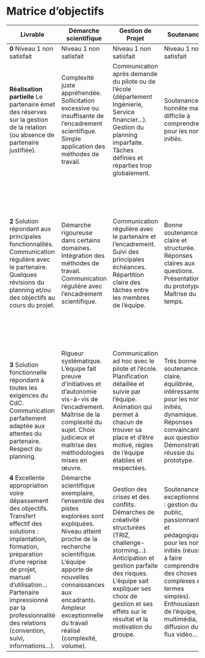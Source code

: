 # Matrice d’objectifs

| Livrable | Démarche scientifique | Gestion de Projet | Soutenance | Documentation du projet | Valorisation du projet |
|----------|------------------------|-------------------|------------|-------------------------|------------------------|
| **0** Niveau 1 non satisfait | Niveau 1 non satisfait | Niveau 1 non satisfait | Niveau 1 non satisfait | Niveau 1 non satisfait **Plagiat** | Niveau 1 non satisfait |
| **Réalisation partielle** Le partenaire émet des réserves sur la gestion de la relation (ou absence de partenaire justifiée). | Complexité juste appréhendée. Sollicitation excessive ou insuffisante de l’encadrement scientifique. Simple application des méthodes de travail. | Communication après demande du pilote ou de l’école (département Ingénierie, Service financier…). Gestion du planning imparfaite. Tâches définies et réparties trop globalement. | Soutenance honnête mais difficile à comprendre pour les non initiés. | Bon DPE (complet, quelques confusions mineures, mise en page agréable). Archivage effectif de l’ensemble des documents du projet (CD complet). | Transfert effectif des enseignements sous forme valorisable dans le CV des élèves. Page projet réalisée sur CentraleWiki. |
| **2** Solution répondant aux principales fonctionnalités. Communication régulière avec le partenaire. Quelques révisions du planning et/ou des objectifs au cours du projet. | Démarche rigoureuse dans certains domaines. Intégration des méthodes de travail. Communication régulière avec l’encadrement scientifique. | Communication régulière avec le partenaire et l’encadrement. Suivi des principales échéances. Répartition claire des tâches entre les membres de l’équipe. | Bonne soutenance : claire et structurée. Réponses claires aux questions. Présentation du prototype. Maîtrise du temps. | Très bon DPE (complet, exploitable, pédagogique, analyse et confrontation des résultats. Mise en page et français parfaits). Groupware interne régulièrement utilisé et mis à jour par l’équipe. Archivage de l’ensemble des documents avec un index/mode d’emploi. | Poster pédagogique et esthétique. Communication concentrée en fin de projet. Page projet CentraleWiki de très bonne qualité. |
| **3** Solution fonctionnelle répondant à toutes les exigences du CdC. Communication parfaitement adaptée aux attentes du partenaire. Respect du planning. | Rigueur systématique. L’équipe fait preuve d’initiatives et d’autonomie vis-à-vis de l’encadrement. Maîtrise de la complexité du sujet. Choix judicieux et maîtrise des méthodologies mises en œuvre. | Communication ad hoc avec le pilote et l’école. Planification détaillée et suivie par l’équipe. Animation qui permet à chacun de trouver sa place et d’être motivé, règles de l’équipe établies et respectées. | Très bonne soutenance : claire, équilibrée, intéressante pour les non initiés, dynamique. Réponses convaincantes aux questions. Démonstration réussie du prototype. | Groupware interne régulièrement utilisé et mis à jour par l’équipe + Groupware externe utilisé aux partenaires et aux encadrants. | Dépôt d’enveloppe Soleau. Communiqués de presse ciblés envoyés (supports internes en cas de projet confidentiel). Démarches d’obtention de prix à des concours de projets. |
| **4** Excellente appropriation voire dépassement des objectifs. Transfert effectif des solutions : implantation, formation, préparation d’une reprise de projet, manuel d’utilisation… Partenaire impressionné par la professionnalité des relations (convention, suivi, informations…). | Démarche scientifique exemplaire, l’ensemble des pistes explorées sont expliquées. Niveau atteint proche de la recherche scientifique. L’équipe apporte de nouvelles connaissances aux encadrants. Ampleur exceptionnelle du travail réalisé (complexité, volume). | Gestion des crises et des conflits. Démarches de créativité structurées (TRIZ, challenge-storming…). Anticipation et gestion parfaite des risques. L’équipe sait expliquer ses choix de gestion et ses effets sur le résultat et la motivation du groupe. | Soutenance exceptionnelle : gestion du public, passionnante et pédagogique pour les non initiés (réussit à faire comprendre des choses complexes en termes simples). Enthousiasme de l’équipe, multimédia, diffusion du flux vidéo… | Le prototype est entièrement reproductible grâce à la documentation. | Dépôt de Brevet engagé (par l’école ou le partenaire) ou publication(s) scientifique(s). Lauréat d’un prix. |
